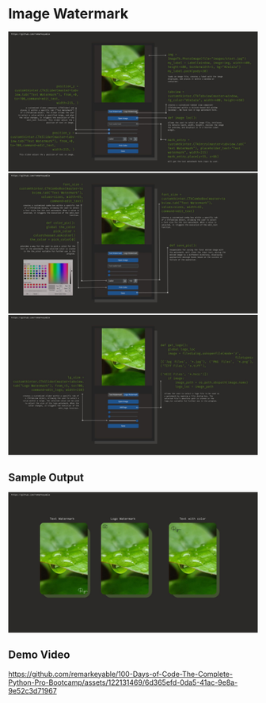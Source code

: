 <h1> Image Watermark </h1>

<p align ="center">
           <img src ="img/1.jpg">
           <br>
           <img src ="img/2.jpg">
           <br>
           <img src ="img/3.jpg">
  
</p>  

<h2> Sample Output </h2>
<p align ="center">
           <img src ="img/4.jpg">
        
</p>  
<h2> Demo Video </h2>


https://github.com/remarkeyable/100-Days-of-Code-The-Complete-Python-Pro-Bootcamp/assets/122131469/6d365efd-0da5-41ac-9e8a-9e52c3d71967

